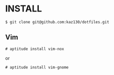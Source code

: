 # INSTALL
```
$ git clone git@github.com:kaz130/dotfiles.git
```

## Vim
```
# aptitude install vim-nox
```
or
```
# aptitude install vim-gnome
```

